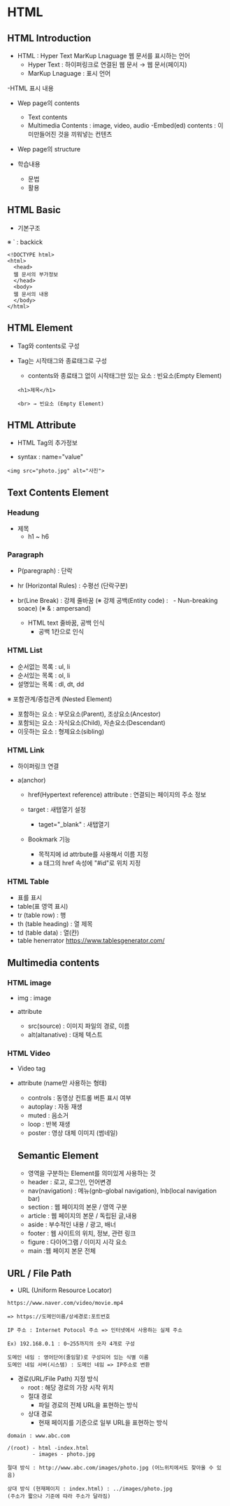 # HTML

## HTML Introduction

- HTML : Hyper Text MarKup Lnaguage 웹 문서를 표시하는 언어
  - Hyper Text : 하이퍼링크로 연결된 웹 문서 → 웹 문서(페이지)
  - MarKup Lnaguage : 표시 언어

-HTML 표시 내용

- Wep page의 contents
  - Text contents
  - Multimedia Contents : image, video, audio
    -Embed(ed) contents : 이미만들어진 것을 끼워넣는 컨텐츠
- Wep page의 structure

- 학습내용
  - 문법
  - 활용

## HTML Basic

- 기본구조

※ ` : backick

```
<!DOCTYPE html>
<html>
  <head>
  웹 문서의 부가정보
  </head>
  <body>
  웹 문서의 내용
  </body>
</html>
```

## HTML Element

- Tag와 contents로 구성
- Tag는 시작태그와 종료태그로 구성

  - contents와 종료태그 없이 시작태그만 있는 요소 : 빈요소(Empty Element)

  ```
  <h1>제목</h1>

  <br> → 빈요소 (Empty Element)
  ```

## HTML Attribute

- HTML Tag의 추가정보

- syntax : name="value"

```
<img src="photo.jpg" alt="사진">
```

## Text Contents Element

### Headung

- 제목
  - h1 ~ h6

### Paragraph

- P(paregraph) : 단락

- hr (Horizontal Rules) : 수평선 (단락구분)

- br(Line Break) : 강제 줄바꿈
  (※ 강제 공백(Entity code) : &nbsp; - Nun-breaking soace)
  (※ & : ampersand)
  - HTML text 줄바꿈, 공백 인식
    - 공백 1칸으로 인식

### HTML List

- 순서없는 목록 : ul, li
- 순서있는 목록 : ol, li
- 설명있는 목록 : dl, dt, dd

※ 포함관계/중첩관계 (Nested Element)

- 포함하는 요소 : 부모요소(Parent), 조상요소(Ancestor)
- 포함되는 요소 : 자식요소(Child), 자손요소(Descendant)
- 이웃하는 요소 : 형제요소(sibling)

### HTML Link

- 하이퍼링크 연결

- a(anchor)
  - href(Hypertext reference) attribute : 연결되는 페이지의 주소 정보
  - target : 새탭열기 설정
    - taget="\_blank" : 새탭열기
  - Bookmark 기능

    - 목적지에 id attrbute를 사용해서 이름 지정
    - a 태그의 href 속성에 "#id"로 위치 지정

### HTML Table

- 표를 표시
- table(표 영역 표시)
- tr (table row) : 행
- th (table heading) : 열 제목
- td (table data) : 열(칸)
- table henerrator
https://www.tablesgenerator.com/

## Multimedia contents

### HTML image

- img : image

- attribute
  - src(source) : 이미지 파일의 경로, 이름
  - alt(altanative) : 대체 텍스트

### HTML Video

- Video tag
- attribute (name만 사용하는 형태)
  - controls : 동영상 컨트롤 버튼 표시 여부
  - autoplay : 자동 재생
  - muted : 음소거
  - loop : 반복 재생
  - poster : 영상 대체 이미지 (썸네일)

  ## Semantic Element

  - 영역을 구분하는 Element를 의미있게 사용하는 것
  - header : 로고, 로그인, 언어변경
  - nav(navigation) : 메뉴(gnb-global navigation), lnb(local navigation bar)
  - section : 웹 페이지의 본문 / 영역 구분
  - article : 웹 페이지의 본문 / 독립된 글,내용
  - aside : 부수적인 내용 / 광고, 배너
  - footer : 웹 사이트의 위치, 정보, 관련 링크
  - figure : 다이어그램 / 이미지 시각 요소
  - main :웹 페이지 본문 전체
  
## URL / File Path

- URL (Uniform Resource Locator)
```
https://www.naver.com/video/movie.mp4

=> https://도메인이름/상세경로:포트번호

IP 주소 : Internet Potocol 주소 => 인터넷에서 사용하는 실제 주소

Ex) 192.168.0.1 : 0~255까지의 숫자 4개로 구성

도메인 네임 : 영어단어(줄임말)로 구성되어 있는 식별 이름
도메인 네임 서버(시스템) : 도메인 네임 => IP주소로 변환

```

- 경로(URL/File Path) 지정 방식
  - root : 해당 경로의 가장 시작 위치
  - 절대 경로
    - 파일 경로의 전체 URL을 표현하는 방식
  - 상대 경로
    - 현재 페이지를 기준으로 일부 URL을 표현하는 방식

```
domain : www.abc.com

/(root) - html -index.html
        - images - photo.jpg

절대 방식 : http://www.abc.com/images/photo.jpg (어느위치에서도 찾아올 수 있음)

상대 방식 (현재페이지 : index.html) : ../images/photo.jpg
(주소가 짧으나 기준에 따라 주소가 달라짐)

```